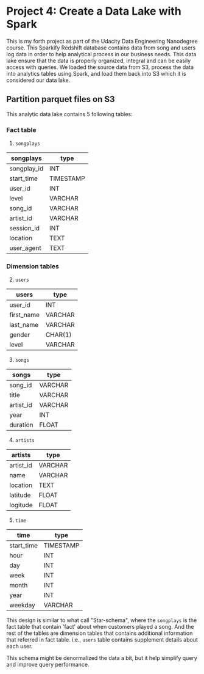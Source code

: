 # Project 4: Create a Data Lake with Spark

This is my forth project as part of the Udacity Data Engineering Nanodegree course. This Sparkify Redshift database contains data from song and users log data in order to help analytical process in our business needs. This data lake ensure that the data is properly organized, integral and can be easily access with queries. We loaded the source data from S3, process the data into analytics tables using Spark, and load them back into S3 which it is considered our data lake.

## Partition parquet files on S3

This analytic data lake contains 5 following tables:

### Fact table

1. ```songplays```

|  songplays  |    type   |
|-------------|-----------|
| songplay_id | INT       |
| start_time  | TIMESTAMP |
| user_id     | INT       |
| level       | VARCHAR   |
| song_id     | VARCHAR   |
| artist_id   | VARCHAR   |
| session_id  | INT       |
| location    | TEXT      |
| user_agent  | TEXT      |

### Dimension tables

2. ```users```

|    users   |   type  |
|------------|---------|
| user_id    | INT     |
| first_name | VARCHAR |
| last_name  | VARCHAR |
| gender     | CHAR(1) |
| level      | VARCHAR |

3. ```songs```

|   songs   |   type  |
|-----------|---------|
| song_id   | VARCHAR |
| title     | VARCHAR |
| artist_id | VARCHAR |
| year      | INT     |
| duration  | FLOAT   |

4. ```artists```

|   artists  |   type  |
|------------|---------|
| artist_id  | VARCHAR |
| name       | VARCHAR |
| location   | TEXT    |
| latitude   | FLOAT   |
| logitude   | FLOAT   |

5. ```time```

|    time    |    type   |
|------------|-----------|
| start_time | TIMESTAMP |
| hour       | INT       |
| day        | INT       |
| week       | INT       |
| month      | INT       |
| year       | INT       |
| weekday    | VARCHAR   |

This design is similar to what call "Star-schema", where the `songplays` is the fact table that contain 'fact' about when customers played a song. And the rest of the tables are dimension tables that contains additional information that referred in fact table. i.e., `users` table contains supplement details about each user.

This schema might be denormalized the data a bit, but it help simplify query and improve query performance.
